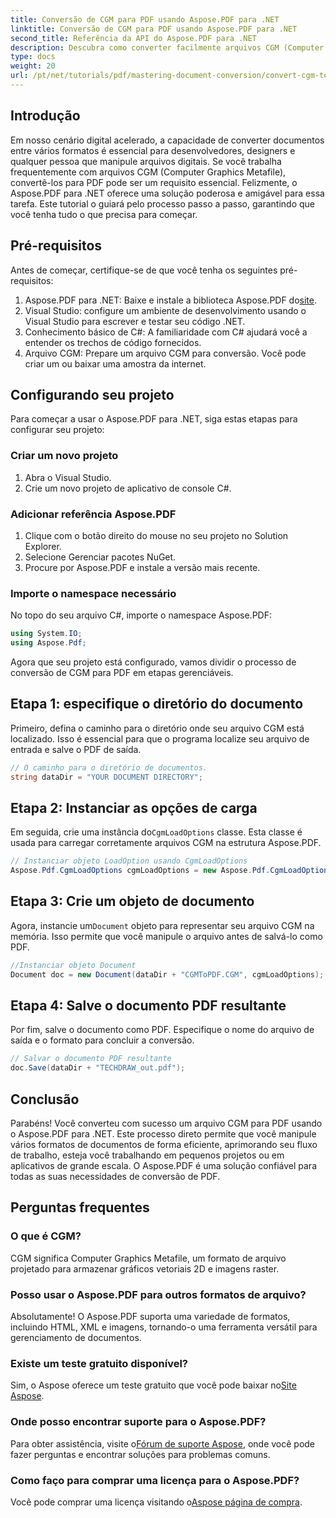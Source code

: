 ```yaml
---
title: Conversão de CGM para PDF usando Aspose.PDF para .NET
linktitle: Conversão de CGM para PDF usando Aspose.PDF para .NET
second_title: Referência da API do Aspose.PDF para .NET
description: Descubra como converter facilmente arquivos CGM (Computer Graphics Metafile) para o formato PDF com Aspose.PDF para .NET. Perfeito para desenvolvedores e designers.
type: docs
weight: 20
url: /pt/net/tutorials/pdf/mastering-document-conversion/convert-cgm-to-pdf/
---
```

## Introdução

Em nosso cenário digital acelerado, a capacidade de converter documentos entre vários formatos é essencial para desenvolvedores, designers e qualquer pessoa que manipule arquivos digitais. Se você trabalha frequentemente com arquivos CGM (Computer Graphics Metafile), convertê-los para PDF pode ser um requisito essencial. Felizmente, o Aspose.PDF para .NET oferece uma solução poderosa e amigável para essa tarefa. Este tutorial o guiará pelo processo passo a passo, garantindo que você tenha tudo o que precisa para começar.

## Pré-requisitos

Antes de começar, certifique-se de que você tenha os seguintes pré-requisitos:

1.  Aspose.PDF para .NET: Baixe e instale a biblioteca Aspose.PDF do[site](https://releases.aspose.com/pdf/net/).
2. Visual Studio: configure um ambiente de desenvolvimento usando o Visual Studio para escrever e testar seu código .NET.
3. Conhecimento básico de C#: A familiaridade com C# ajudará você a entender os trechos de código fornecidos.
4. Arquivo CGM: Prepare um arquivo CGM para conversão. Você pode criar um ou baixar uma amostra da internet.

## Configurando seu projeto

Para começar a usar o Aspose.PDF para .NET, siga estas etapas para configurar seu projeto:

### Criar um novo projeto

1. Abra o Visual Studio.
2. Crie um novo projeto de aplicativo de console C#.

### Adicionar referência Aspose.PDF

1. Clique com o botão direito do mouse no seu projeto no Solution Explorer.
2. Selecione Gerenciar pacotes NuGet.
3. Procure por Aspose.PDF e instale a versão mais recente.

### Importe o namespace necessário

No topo do seu arquivo C#, importe o namespace Aspose.PDF:

```csharp
using System.IO;
using Aspose.Pdf;
```

Agora que seu projeto está configurado, vamos dividir o processo de conversão de CGM para PDF em etapas gerenciáveis.

## Etapa 1: especifique o diretório do documento

Primeiro, defina o caminho para o diretório onde seu arquivo CGM está localizado. Isso é essencial para que o programa localize seu arquivo de entrada e salve o PDF de saída.

```csharp
// O caminho para o diretório de documentos.
string dataDir = "YOUR DOCUMENT DIRECTORY";
```

## Etapa 2: Instanciar as opções de carga

 Em seguida, crie uma instância do`CgmLoadOptions` classe. Esta classe é usada para carregar corretamente arquivos CGM na estrutura Aspose.PDF.

```csharp
// Instanciar objeto LoadOption usando CgmLoadOptions
Aspose.Pdf.CgmLoadOptions cgmLoadOptions = new Aspose.Pdf.CgmLoadOptions();
```

## Etapa 3: Crie um objeto de documento

 Agora, instancie um`Document` objeto para representar seu arquivo CGM na memória. Isso permite que você manipule o arquivo antes de salvá-lo como PDF.

```csharp
//Instanciar objeto Document
Document doc = new Document(dataDir + "CGMToPDF.CGM", cgmLoadOptions);
```

## Etapa 4: Salve o documento PDF resultante

Por fim, salve o documento como PDF. Especifique o nome do arquivo de saída e o formato para concluir a conversão.

```csharp
// Salvar o documento PDF resultante
doc.Save(dataDir + "TECHDRAW_out.pdf");
```

## Conclusão

Parabéns! Você converteu com sucesso um arquivo CGM para PDF usando o Aspose.PDF para .NET. Este processo direto permite que você manipule vários formatos de documentos de forma eficiente, aprimorando seu fluxo de trabalho, esteja você trabalhando em pequenos projetos ou em aplicativos de grande escala. O Aspose.PDF é uma solução confiável para todas as suas necessidades de conversão de PDF.

## Perguntas frequentes

### O que é CGM?

CGM significa Computer Graphics Metafile, um formato de arquivo projetado para armazenar gráficos vetoriais 2D e imagens raster.

### Posso usar o Aspose.PDF para outros formatos de arquivo?

Absolutamente! O Aspose.PDF suporta uma variedade de formatos, incluindo HTML, XML e imagens, tornando-o uma ferramenta versátil para gerenciamento de documentos.

### Existe um teste gratuito disponível?

 Sim, o Aspose oferece um teste gratuito que você pode baixar no[Site Aspose](https://releases.aspose.com/).

### Onde posso encontrar suporte para o Aspose.PDF?

 Para obter assistência, visite o[Fórum de suporte Aspose](https://forum.aspose.com/c/pdf/10), onde você pode fazer perguntas e encontrar soluções para problemas comuns.

### Como faço para comprar uma licença para o Aspose.PDF?

 Você pode comprar uma licença visitando o[Aspose página de compra](https://purchase.conholdate.com/buy).